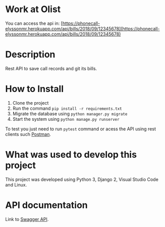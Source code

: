 # Work at Olist

You can access the api in: [https://phonecall-elyssonmr.herokuapp.com/api/bills/2018/09/12345678](https://phonecall-elyssonmr.herokuapp.com/api/bills/2018/09/12345678)

# Description
Rest API to save call records and git its bills.

# How to Install

1. Clone the project 
2. Run the command `pip install -r requirements.txt`
3. Migrate the database using `python manager.py migrate`
4. Start the system using `python manage.py runserver`

To test you just need to run `pytest` command or acess the API using rest clients such [Postman](https://www.getpostman.com/).

# What was used to develop this project
This project was developed using Python 3, Django 2, Visual Studio Code and Linux.

# API documentation

Link to [Swagger API](https://app.swaggerhub.com/apis/elyssonmr/call-records/docs/1.0.0).

